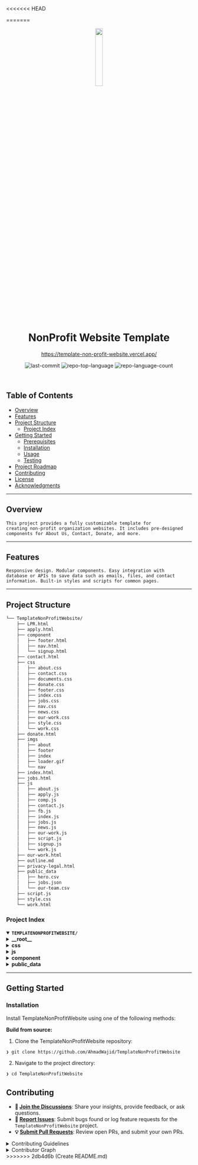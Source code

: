 <<<<<<< HEAD

=======
<a href='https://template-non-profit-website.vercel.app/'><p align="center">
    <img src="https://template-non-profit-website.vercel.app/imgs/nav/final_logo.png" align="center" width="20%">
</p></a>
<p align="center"><h1 align="center">NonProfit Website Template</h1></p>
<p align="center"><a align="center" href='https://template-non-profit-website.vercel.app/'>https://template-non-profit-website.vercel.app/</a></p>
<p align="center">
	<img src="https://img.shields.io/github/last-commit/AhmadWajid/TemplateNonProfitWebsite?style=default&logo=git&logoColor=white&color=0080ff" alt="last-commit">
	<img src="https://img.shields.io/github/languages/top/AhmadWajid/TemplateNonProfitWebsite?style=default&color=0080ff" alt="repo-top-language">
	<img src="https://img.shields.io/github/languages/count/AhmadWajid/TemplateNonProfitWebsite?style=default&color=0080ff" alt="repo-language-count">
</p>
<p align="center"><!-- default option, no dependency badges. -->
</p>
<p align="center">
	<!-- default option, no dependency badges. -->
</p>
<br>

##  Table of Contents

- [ Overview](#-overview)
- [ Features](#-features)
- [ Project Structure](#-project-structure)
  - [ Project Index](#-project-index)
- [ Getting Started](#-getting-started)
  - [ Prerequisites](#-prerequisites)
  - [ Installation](#-installation)
  - [ Usage](#-usage)
  - [ Testing](#-testing)
- [ Project Roadmap](#-project-roadmap)
- [ Contributing](#-contributing)
- [ License](#-license)
- [ Acknowledgments](#-acknowledgments)

---

##  Overview

<code>This project provides a fully customizable template for creating non-profit organization websites. It includes pre-designed components for About Us, Contact, Donate, and more.</code>

---

##  Features

<code>Responsive design.
Modular components.
Easy integration with database or APIs to save data such as emails, files, and contact information.
Built-in styles and scripts for common pages.
</code>

---

##  Project Structure

```sh
└── TemplateNonProfitWebsite/
    ├── LPR.html
    ├── apply.html
    ├── component
    │   ├── footer.html
    │   ├── nav.html
    │   └── signup.html
    ├── contact.html
    ├── css
    │   ├── about.css
    │   ├── contact.css
    │   ├── documents.css
    │   ├── donate.css
    │   ├── footer.css
    │   ├── index.css
    │   ├── jobs.css
    │   ├── nav.css
    │   ├── news.css
    │   ├── our-work.css
    │   ├── style.css
    │   └── work.css
    ├── donate.html
    ├── imgs
    │   ├── about
    │   ├── footer
    │   ├── index
    │   ├── loader.gif
    │   └── nav
    ├── index.html
    ├── jobs.html
    ├── js
    │   ├── about.js
    │   ├── apply.js
    │   ├── comp.js
    │   ├── contact.js
    │   ├── fb.js
    │   ├── index.js
    │   ├── jobs.js
    │   ├── news.js
    │   ├── our-work.js
    │   ├── script.js
    │   ├── signup.js
    │   └── work.js
    ├── our-work.html
    ├── outline.md
    ├── privacy-legal.html
    ├── public_data
    │   ├── hero.csv
    │   ├── jobs.json
    │   └── our-team.csv
    ├── script.js
    ├── style.css
    └── work.html
```


###  Project Index
<details open>
	<summary><b><code>TEMPLATENONPROFITWEBSITE/</code></b></summary>
	<details> <!-- __root__ Submodule -->
		<summary><b>__root__</b></summary>
		<blockquote>
			<table>
			<tr>
				<td><b><a href='https://github.com/AhmadWajid/TemplateNonProfitWebsite/blob/master/jobs.html'>jobs.html</a></b></td>
			</tr>
			<tr>
				<td><b><a href='https://github.com/AhmadWajid/TemplateNonProfitWebsite/blob/master/index.html'>index.html</a></b></td>
			</tr>
			<tr>
				<td><b><a href='https://github.com/AhmadWajid/TemplateNonProfitWebsite/blob/master/replit.nix'>replit.nix</a></b></td>
			</tr>
			<tr>
				<td><b><a href='https://github.com/AhmadWajid/TemplateNonProfitWebsite/blob/master/our-work.html'>our-work.html</a></b></td>
			</tr>
			<tr>
				<td><b><a href='https://github.com/AhmadWajid/TemplateNonProfitWebsite/blob/master/LPR.html'>LPR.html</a></b></td>
			</tr>
			<tr>
				<td><b><a href='https://github.com/AhmadWajid/TemplateNonProfitWebsite/blob/master/contact.html'>contact.html</a></b></td>
			</tr>
			<tr>
				<td><b><a href='https://github.com/AhmadWajid/TemplateNonProfitWebsite/blob/master/apply.html'>apply.html</a></b></td>
			</tr>
			<tr>
				<td><b><a href='https://github.com/AhmadWajid/TemplateNonProfitWebsite/blob/master/work.html'>work.html</a></b></td>
			</tr>
			<tr>
				<td><b><a href='https://github.com/AhmadWajid/TemplateNonProfitWebsite/blob/master/script.js'>script.js</a></b></td>
			</tr>
			<tr>
				<td><b><a href='https://github.com/AhmadWajid/TemplateNonProfitWebsite/blob/master/style.css'>style.css</a></b></td>
			</tr>
			<tr>
				<td><b><a href='https://github.com/AhmadWajid/TemplateNonProfitWebsite/blob/master/privacy-legal.html'>privacy-legal.html</a></b></td>
			</tr>
			<tr>
				<td><b><a href='https://github.com/AhmadWajid/TemplateNonProfitWebsite/blob/master/donate.html'>donate.html</a></b></td>
			</tr>
			</table>
		</blockquote>
	</details>
	<details> <!-- css Submodule -->
		<summary><b>css</b></summary>
		<blockquote>
			<table>
			<tr>
				<td><b><a href='https://github.com/AhmadWajid/TemplateNonProfitWebsite/blob/master/css/contact.css'>contact.css</a></b></td>
			</tr>
			<tr>
				<td><b><a href='https://github.com/AhmadWajid/TemplateNonProfitWebsite/blob/master/css/news.css'>news.css</a></b></td>
			</tr>
			<tr>
				<td><b><a href='https://github.com/AhmadWajid/TemplateNonProfitWebsite/blob/master/css/work.css'>work.css</a></b></td>
			</tr>
			<tr>
				<td><b><a href='https://github.com/AhmadWajid/TemplateNonProfitWebsite/blob/master/css/our-work.css'>our-work.css</a></b></td>
			</tr>
			<tr>
				<td><b><a href='https://github.com/AhmadWajid/TemplateNonProfitWebsite/blob/master/css/nav.css'>nav.css</a></b></td>
			</tr>
			<tr>
				<td><b><a href='https://github.com/AhmadWajid/TemplateNonProfitWebsite/blob/master/css/index.css'>index.css</a></b></td>
			</tr>
			<tr>
				<td><b><a href='https://github.com/AhmadWajid/TemplateNonProfitWebsite/blob/master/css/about.css'>about.css</a></b></td>
			</tr>
			<tr>
				<td><b><a href='https://github.com/AhmadWajid/TemplateNonProfitWebsite/blob/master/css/style.css'>style.css</a></b></td>
			</tr>
			<tr>
				<td><b><a href='https://github.com/AhmadWajid/TemplateNonProfitWebsite/blob/master/css/donate.css'>donate.css</a></b></td>
			</tr>
			<tr>
				<td><b><a href='https://github.com/AhmadWajid/TemplateNonProfitWebsite/blob/master/css/documents.css'>documents.css</a></b></td>
			</tr>
			<tr>
				<td><b><a href='https://github.com/AhmadWajid/TemplateNonProfitWebsite/blob/master/css/footer.css'>footer.css</a></b></td>
			</tr>
			<tr>
				<td><b><a href='https://github.com/AhmadWajid/TemplateNonProfitWebsite/blob/master/css/jobs.css'>jobs.css</a></b></td>
			</tr>
			</table>
		</blockquote>
	</details>
	<details> <!-- js Submodule -->
		<summary><b>js</b></summary>
		<blockquote>
			<table>
			<tr>
				<td><b><a href='https://github.com/AhmadWajid/TemplateNonProfitWebsite/blob/master/js/about.js'>about.js</a></b></td>
			</tr>
			<tr>
				<td><b><a href='https://github.com/AhmadWajid/TemplateNonProfitWebsite/blob/master/js/comp.js'>comp.js</a></b></td>
			</tr>
			<tr>
				<td><b><a href='https://github.com/AhmadWajid/TemplateNonProfitWebsite/blob/master/js/fb.js'>fb.js</a></b></td>
			</tr>
			<tr>
				<td><b><a href='https://github.com/AhmadWajid/TemplateNonProfitWebsite/blob/master/js/index.js'>index.js</a></b></td>
			</tr>
			<tr>
				<td><b><a href='https://github.com/AhmadWajid/TemplateNonProfitWebsite/blob/master/js/signup.js'>signup.js</a></b></td>
			</tr>
			<tr>
				<td><b><a href='https://github.com/AhmadWajid/TemplateNonProfitWebsite/blob/master/js/script.js'>script.js</a></b></td>
			</tr>
			<tr>
				<td><b><a href='https://github.com/AhmadWajid/TemplateNonProfitWebsite/blob/master/js/our-work.js'>our-work.js</a></b></td>
			</tr>
			<tr>
				<td><b><a href='https://github.com/AhmadWajid/TemplateNonProfitWebsite/blob/master/js/contact.js'>contact.js</a></b></td>
			</tr>
			<tr>
				<td><b><a href='https://github.com/AhmadWajid/TemplateNonProfitWebsite/blob/master/js/apply.js'>apply.js</a></b></td>
			</tr>
			<tr>
				<td><b><a href='https://github.com/AhmadWajid/TemplateNonProfitWebsite/blob/master/js/news.js'>news.js</a></b></td>
			</tr>
			<tr>
				<td><b><a href='https://github.com/AhmadWajid/TemplateNonProfitWebsite/blob/master/js/jobs.js'>jobs.js</a></b></td>
			</tr>
			<tr>
				<td><b><a href='https://github.com/AhmadWajid/TemplateNonProfitWebsite/blob/master/js/work.js'>work.js</a></b></td>
			</tr>
			</table>
		</blockquote>
	</details>
	<details> <!-- component Submodule -->
		<summary><b>component</b></summary>
		<blockquote>
			<table>
			<tr>
				<td><b><a href='https://github.com/AhmadWajid/TemplateNonProfitWebsite/blob/master/component/footer.html'>footer.html</a></b></td>
			</tr>
			<tr>
				<td><b><a href='https://github.com/AhmadWajid/TemplateNonProfitWebsite/blob/master/component/nav.html'>nav.html</a></b></td>
			</tr>
			<tr>
				<td><b><a href='https://github.com/AhmadWajid/TemplateNonProfitWebsite/blob/master/component/signup.html'>signup.html</a></b></td>
			</tr>
			</table>
		</blockquote>
	</details>
	<details> <!-- public_data Submodule -->
		<summary><b>public_data</b></summary>
		<blockquote>
			<table>
			<tr>
				<td><b><a href='https://github.com/AhmadWajid/TemplateNonProfitWebsite/blob/master/public_data/jobs.json'>jobs.json</a></b></td>
			</tr>
			</table>
		</blockquote>
	</details>
</details>

---
##  Getting Started



###  Installation

Install TemplateNonProfitWebsite using one of the following methods:

**Build from source:**

1. Clone the TemplateNonProfitWebsite repository:
```sh
❯ git clone https://github.com/AhmadWajid/TemplateNonProfitWebsite
```

2. Navigate to the project directory:
```sh
❯ cd TemplateNonProfitWebsite
```

##  Contributing

- **💬 [Join the Discussions](https://github.com/AhmadWajid/TemplateNonProfitWebsite/discussions)**: Share your insights, provide feedback, or ask questions.
- **🐛 [Report Issues](https://github.com/AhmadWajid/TemplateNonProfitWebsite/issues)**: Submit bugs found or log feature requests for the `TemplateNonProfitWebsite` project.
- **💡 [Submit Pull Requests](https://github.com/AhmadWajid/TemplateNonProfitWebsite/blob/main/CONTRIBUTING.md)**: Review open PRs, and submit your own PRs.

<details closed>
<summary>Contributing Guidelines</summary>

1. **Fork the Repository**: Start by forking the project repository to your github account.
2. **Clone Locally**: Clone the forked repository to your local machine using a git client.
   ```sh
   git clone https://github.com/AhmadWajid/TemplateNonProfitWebsite
   ```
3. **Create a New Branch**: Always work on a new branch, giving it a descriptive name.
   ```sh
   git checkout -b new-feature-x
   ```
4. **Make Your Changes**: Develop and test your changes locally.
5. **Commit Your Changes**: Commit with a clear message describing your updates.
   ```sh
   git commit -m 'Implemented new feature x.'
   ```
6. **Push to github**: Push the changes to your forked repository.
   ```sh
   git push origin new-feature-x
   ```
7. **Submit a Pull Request**: Create a PR against the original project repository. Clearly describe the changes and their motivations.
8. **Review**: Once your PR is reviewed and approved, it will be merged into the main branch. Congratulations on your contribution!
</details>

<details closed>
<summary>Contributor Graph</summary>
<br>
<p align="left">
   <a href="https://github.com{/AhmadWajid/TemplateNonProfitWebsite/}graphs/contributors">
      <img src="https://contrib.rocks/image?repo=AhmadWajid/TemplateNonProfitWebsite">
   </a>
</p>
</details>
>>>>>>> 2db4d6b (Create README.md)
